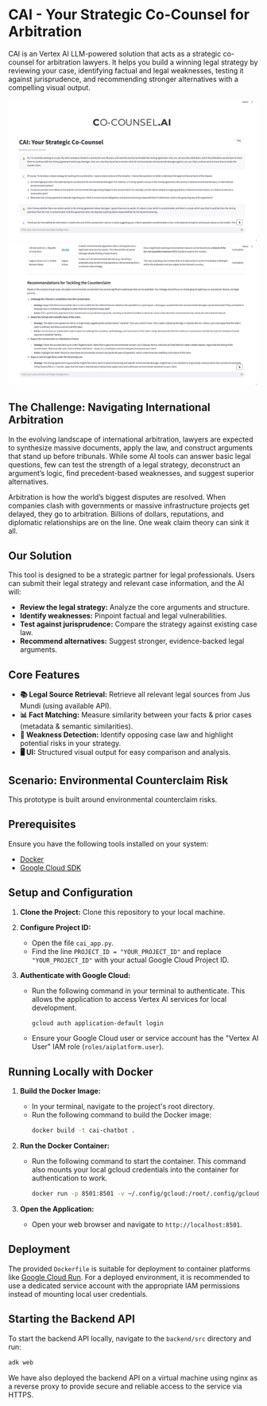 # CAI - Your Strategic Co-Counsel for Arbitration

CAI is an Vertex AI LLM-powered solution that acts as a strategic co-counsel for arbitration lawyers. It helps you build
a winning legal strategy by reviewing your case, identifying factual and legal weaknesses, testing it against
jurisprudence, and recommending stronger alternatives with a compelling visual output.

<img src="img.png" alt="img" width="500"/>
<img src="img_1.png" alt="img_1" width="500"/>


## The Challenge: Navigating International Arbitration

In the evolving landscape of international arbitration, lawyers are expected to synthesize massive documents, apply the
law, and construct arguments that stand up before tribunals. While some AI tools can answer basic legal questions, few
can test the strength of a legal strategy, deconstruct an argument’s logic, find precedent-based weaknesses, and suggest
superior alternatives.

Arbitration is how the world’s biggest disputes are resolved. When companies clash with governments or massive
infrastructure projects get delayed, they go to arbitration. Billions of dollars, reputations, and diplomatic
relationships are on the line. One weak claim theory can sink it all.

## Our Solution

This tool is designed to be a strategic partner for legal professionals. Users can submit their legal strategy and
relevant case information, and the AI will:

* **Review the legal strategy:** Analyze the core arguments and structure.
* **Identify weaknesses:** Pinpoint factual and legal vulnerabilities.
* **Test against jurisprudence:** Compare the strategy against existing case law.
* **Recommend alternatives:** Suggest stronger, evidence-backed legal arguments.

## Core Features

* **📚 Legal Source Retrieval:** Retrieve all relevant legal sources from Jus Mundi (using available API).
* **📊 Fact Matching:** Measure similarity between your facts & prior cases (metadata & semantic similarities).
* **🧨 Weakness Detection:** Identify opposing case law and highlight potential risks in your strategy.
* **🖥 UI:** Structured visual output for easy comparison and analysis.

## Scenario: Environmental Counterclaim Risk

This prototype is built around environmental counterclaim risks.

## Prerequisites

Ensure you have the following tools installed on your system:

* [Docker](https://docs.docker.com/get-docker/)
* [Google Cloud SDK](https://cloud.google.com/sdk/docs/install)

## Setup and Configuration

1. **Clone the Project:** Clone this repository to your local machine.

2. **Configure Project ID:**
    * Open the file `cai_app.py`.
    * Find the line `PROJECT_ID = "YOUR_PROJECT_ID"` and replace `"YOUR_PROJECT_ID"` with your actual Google Cloud
      Project ID.

3. **Authenticate with Google Cloud:**
    * Run the following command in your terminal to authenticate. This allows the application to access Vertex AI
      services for local development.
      ```bash
      gcloud auth application-default login
      ```
    * Ensure your Google Cloud user or service account has the "Vertex AI User" IAM role (`roles/aiplatform.user`).

## Running Locally with Docker

1. **Build the Docker Image:**
    * In your terminal, navigate to the project's root directory.
    * Run the following command to build the Docker image:
      ```bash
      docker build -t cai-chatbot .
      ```

2. **Run the Docker Container:**
    * Run the following command to start the container. This command also mounts your local gcloud credentials into the
      container for authentication to work.
      ```bash
      docker run -p 8501:8501 -v ~/.config/gcloud:/root/.config/gcloud cai-chatbot
      ```

3. **Open the Application:**
    * Open your web browser and navigate to `http://localhost:8501`.

## Deployment

The provided `Dockerfile` is suitable for deployment to container platforms
like [Google Cloud Run](https://cloud.google.com/run). For a deployed environment, it is recommended to use a dedicated
service account with the appropriate IAM permissions instead of mounting local user credentials.

## Starting the Backend API

To start the backend API locally, navigate to the `backend/src` directory and run:

```bash
adk web
```

We have also deployed the backend API on a virtual machine using nginx as a reverse proxy to provide secure and reliable
access to the service via HTTPS.
